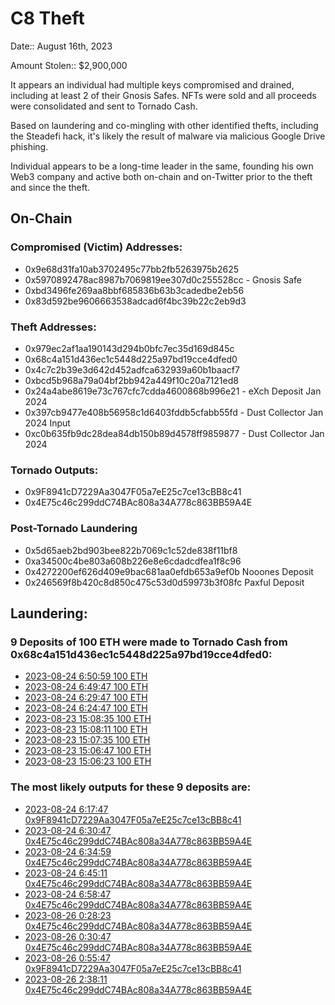# C8 Theft 

Date:: August 16th, 2023

Amount Stolen:: $2,900,000

It appears an individual had multiple keys compromised and drained, including at least 2 of their Gnosis Safes. NFTs were sold and all proceeds were consolidated and sent to Tornado Cash.

Based on laundering and co-mingling with other identified thefts, including the Steadefi hack, it's likely the result of malware via malicious Google Drive phishing.

Individual appears to be a long-time leader in the same, founding his own Web3 company and active both on-chain and on-Twitter prior to the theft and since the theft.


## On-Chain

### Compromised (Victim) Addresses:
- 0x9e68d31fa10ab3702495c77bb2fb5263975b2625
- 0x5970892478ac8987b7069819ee307d0c255528cc - Gnosis Safe
- 0xbd3496fe269aa8bbf685836b63b3cadedbe2eb56
- 0x83d592be9606663538adcad6f4bc39b22c2eb9d3

### Theft Addresses:
- 0x979ec2af1aa190143d294b0bfc7ec35d169d845c
- 0x68c4a151d436ec1c5448d225a97bd19cce4dfed0
- 0x4c7c2b39e3d642d452adfca632939a60b1baacf7
- 0xbcd5b968a79a04bf2bb942a449f10c20a7121ed8
- 0x24a4abe8619e73c767cfc7cdda4600868b996e21 - eXch Deposit Jan 2024
- 0x397cb9477e408b56958c1d6403fddb5cfabb55fd - Dust Collector Jan 2024 Input
- 0xc0b635fb9dc28dea84db150b89d4578ff9859877 - Dust Collector Jan 2024

### Tornado Outputs:
- 0x9F8941cD7229Aa3047F05a7eE25c7ce13cBB8c41
- 0x4E75c46c299ddC74BAc808a34A778c863BB59A4E

### Post-Tornado Laundering
- 0x5d65aeb2bd903bee822b7069c1c52de838f11bf8
- 0xa34500c4be803a608b226e8e6cdadcdfea1f8c96
- 0x4272200ef626d409e9bac681aa0efdb653a9ef0b Nooones Deposit 
- 0x246569f8b420c8d850c475c53d0d59973b3f08fc Paxful Deposit 


## Laundering:

### 9 Deposits of 100 ETH were made to Tornado Cash from 0x68c4a151d436ec1c5448d225a97bd19cce4dfed0:

- [2023-08-24 6:50:59  100 ETH](https://etherscan.io/tx/0x815b4c6078dba652d9a1433038e1a7b84e622e0762150ea5cab3f30bb7531a37)
- [2023-08-24 6:49:47  100 ETH](https://etherscan.io/tx/0xb1b2cd6625d2dd48a64e31f2de34526c1bc87b93ce381ba33564d3366db7742b)
- [2023-08-24 6:29:47  100 ETH](https://etherscan.io/tx/0x8305049c3f307fdd2cd39db53ebd7d1fdf5a09f96e828d10937d774e4239f55d)
- [2023-08-24 6:24:47  100 ETH](https://etherscan.io/tx/0xea23678f217f6d5521fa4b724f417bbb204cc173dd6d4e91783f016f71ec4865)
- [2023-08-23 15:08:35 100 ETH](https://etherscan.io/tx/0xf156df23d5e362746327265983bfc77eea8394992d0c98a64678dc81c7276a0e)
- [2023-08-23 15:08:11 100 ETH](https://etherscan.io/tx/0xc19f6e22279a945e2aeec6af5a74ce9c1366a5d060f3a203b8f66f8389cbfeef)
- [2023-08-23 15:07:35 100 ETH](https://etherscan.io/tx/0x057272ac9f1b9f90f802b1845bd1190c1f2a86c80588b94c60216945a63d3d77)
- [2023-08-23 15:06:47 100 ETH](https://etherscan.io/tx/0xe1f199fed6223634f2e9785114dd9aecafac9ed3ba4639b5123cdabc9884c8db)
- [2023-08-23 15:06:23 100 ETH](https://etherscan.io/tx/0x4350fd8e07054313fdc4a4d0367975bad1dfc217750c0a9ba65dd609ac218298)

### The most likely outputs for these 9 deposits are:
- [2023-08-24 6:17:47  0x9F8941cD7229Aa3047F05a7eE25c7ce13cBB8c41](https://etherscan.io/tx/0xae4f5a05724f045f7bcc720c9f88ddab5dd024e08b8f04ebe8789cd4bfd542a0)
- [2023-08-24 6:30:47  0x4E75c46c299ddC74BAc808a34A778c863BB59A4E](https://etherscan.io/tx/0x7c89734cb0003b0cfea8a5f24222d2357a07f4ac5634f5cbb1d13653c0a93313)
- [2023-08-24 6:34:59  0x4E75c46c299ddC74BAc808a34A778c863BB59A4E](https://etherscan.io/tx/0x8f93ea6db99d8a4a979931b7adb61551d1077aba33611e4b7092d25899824ea7)
- [2023-08-24 6:45:11  0x4E75c46c299ddC74BAc808a34A778c863BB59A4E](https://etherscan.io/tx/0x750daa582a682be4d1912c6a87d49e954d89900a1eac0cf124a6c295f1700914)
- [2023-08-24 6:58:47  0x4E75c46c299ddC74BAc808a34A778c863BB59A4E](https://etherscan.io/tx/0x6cdb391b2f3cc82129bbe38bcee21c33d7701e92135c167192f4bb2e6cccdbf0)
- [2023-08-26 0:28:23  0x4E75c46c299ddC74BAc808a34A778c863BB59A4E](https://etherscan.io/tx/0x05ed749eab53d1111867ca646a8cd2e10128cf19392a007e3489ced182f5646d)
- [2023-08-26 0:30:47  0x4E75c46c299ddC74BAc808a34A778c863BB59A4E](https://etherscan.io/tx/0x95f09f1eea597fcff5910fa0ca00194d0989b472c8afec8f42da8a184045145a)
- [2023-08-26 0:55:47  0x9F8941cD7229Aa3047F05a7eE25c7ce13cBB8c41](https://etherscan.io/tx/0x015cd6b0209fef494cec051248a43f88784f8a246633df430ec81f30f86375eb)
- [2023-08-26 2:38:11  0x4E75c46c299ddC74BAc808a34A778c863BB59A4E](https://etherscan.io/tx/0xac714a7159996e756d44f544333b19e05f4eb9eec23855330b15c24268f614dc)


